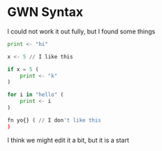 # GWN Syntax

I could not work it out fully, but I found some things

```python
print <- "hi" 

x <- 5 // I like this

if x = 5 (
    print <- "k"
)

for i in "hello" (
    print <- i
)

fn yo{} ( // I don't like this
)

```

I think we might edit it a bit, but it is a start
